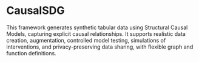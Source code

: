 # CausalSDG
This framework generates synthetic tabular data using Structural Causal Models, capturing explicit causal relationships. It supports realistic data creation, augmentation, controlled model testing, simulations of interventions, and privacy-preserving data sharing, with flexible graph and function definitions.
